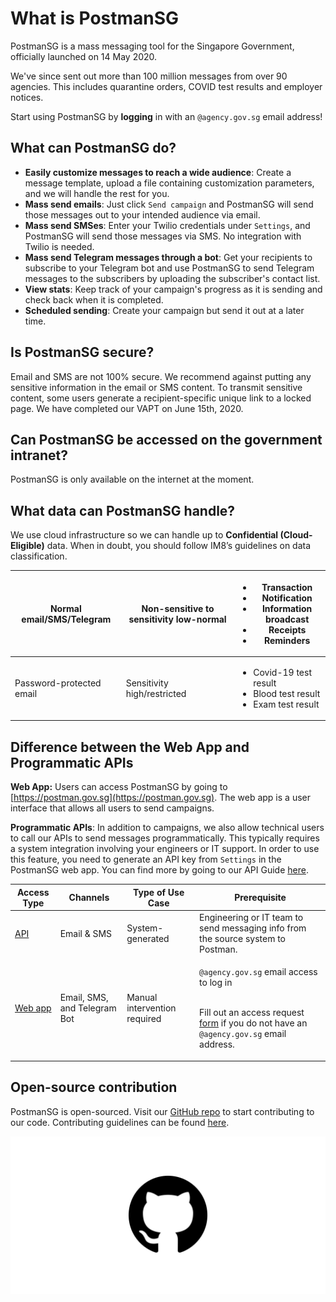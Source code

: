 # What is PostmanSG

PostmanSG is a mass messaging tool for the Singapore Government, officially launched on 14 May 2020.

We've since sent out more than 100 million messages from over 90 agencies. This includes quarantine orders, COVID test results and employer notices.

Start using PostmanSG by **logging** in with an `@agency.gov.sg` email address!

## What can PostmanSG do?

* **Easily customize messages to reach a wide audience**: Create a message template, upload a file containing customization parameters, and we will handle the rest for you.
* **Mass send emails**: Just click `Send campaign` and PostmanSG will send those messages out to your intended audience via email.
* **Mass send SMSes**: Enter your Twilio credentials under `Settings`, and PostmanSG will send those messages via SMS. No integration with Twilio is needed.
* **Mass send Telegram messages through a bot**: Get your recipients to subscribe to your Telegram bot and use PostmanSG to send Telegram messages to the subscribers by uploading the subscriber's contact list.
* **View stats**: Keep track of your campaign's progress as it is sending and check back when it is completed.
* **Scheduled sending**: Create your campaign but send it out at a later time.

## Is PostmanSG secure?

Email and SMS are not 100% secure. We recommend against putting any sensitive information in the email or SMS content. To transmit sensitive content, some users generate a recipient-specific unique link to a locked page. We have completed our VAPT on June 15th, 2020.

## Can PostmanSG be accessed on the government intranet?

PostmanSG is only available on the internet at the moment.

## What data can PostmanSG handle?

We use cloud infrastructure so we can handle up to **Confidential (Cloud-Eligible)** data. When in doubt, you should follow IM8’s guidelines on data classification.

| Normal email/SMS/Telegram | Non-sensitive to sensitivity low-normal | <ul><li>Transaction</li><li>Notification</li><li>Information broadcast</li><li>Receipts</li><li>Reminders</li></ul> |
| ------------------------- | --------------------------------------- | ------------------------------------------------------------------------------------------------------------------- |
| Password-protected email  | Sensitivity high/restricted             | <ul><li>Covid-19 test result</li><li>Blood test result</li><li>Exam test result</li></ul>                           |

## Difference between the Web App and Programmatic APIs

**Web App:** Users can access PostmanSG by going to [https://postman.gov.sg](https://postman.gov.sg). The web app is a user interface that allows all users to send campaigns.

**Programmatic APIs**: In addition to campaigns, we also allow technical users to call our APIs to send messages programmatically. This typically requires a system integration involving your engineers or IT support. In order to use this feature, you need to generate an API key from `Settings` in the PostmanSG web app. You can find more by going to our API Guide [here](https://guide.postman.gov.sg/api-guide/overview).

| Access Type                                                                                        | Channels                     | Type of Use Case             | Prerequisite                                                                                                                                                                                              |
| -------------------------------------------------------------------------------------------------- | ---------------------------- | ---------------------------- | --------------------------------------------------------------------------------------------------------------------------------------------------------------------------------------------------------- |
| [API](https://github.com/opengovsg/postmangovsg/blob/master/docs/api-usage.md)                     | Email & SMS                  | System-generated             | Engineering or IT team to send messaging info from the source system to Postman.                                                                                                                          |
| [Web app](https://guide.postman.gov.sg/guide/getting-started) | Email, SMS, and Telegram Bot | Manual intervention required | <p>`@agency.gov.sg` email access to log in</p><p><br>Fill out an access request <a href="https://go.gov.sg/postman-non-gov-sg-application">form</a> if you do not have an `@agency.gov.sg` email address.</p> |

## Open-source contribution

PostmanSG is open-sourced. Visit our [GitHub repo](https://github.com/opengovsg/postmangovsg) to start contributing to our code. Contributing guidelines can be found [here](https://github.com/opengovsg/postmangovsg/blob/master/docs/CONTRIBUTING.md).

![](.gitbook/assets/github-icon-png-26.jpg)
